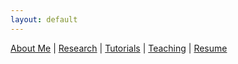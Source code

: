 ```yaml
---
layout: default
---
```


[About Me](./about) | [Research](./research) | [Tutorials](./tutorials) | [Teaching](./teaching) | [Resume](./resume)
